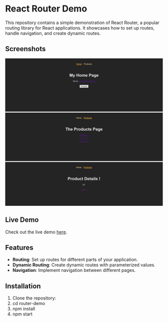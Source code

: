 # React Router Demo

This repository contains a simple demonstration of React Router, a popular routing library for React applications. It showcases how to set up routes, handle navigation, and create dynamic routes.

## Screenshots

![React Router Demo](img/one.png)
![React Router Demo](img/two.png)
![React Router Demo](img/three.png)

## Live Demo

Check out the live demo [here](https://website.com).

## Features

- **Routing**: Set up routes for different parts of your application.
- **Dynamic Routing**: Create dynamic routes with parameterized values.
- **Navigation**: Implement navigation between different pages.

## Installation

1. Clone the repository:
2. cd router-demo
3. npm install
4. npm start 

